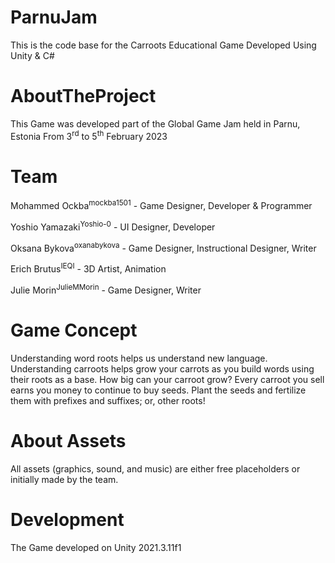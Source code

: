 # ParnuJam
This is the code base for the Carroots Educational Game Developed Using Unity &amp; C#

# AboutTheProject
This Game was developed part of the Global Game Jam held in Parnu, Estonia From 3<sup>rd</sup> to 5<sup>th</sup> February 2023

# Team
Mohammed Ockba<sup>mockba1501</sup> - Game Designer, Developer & Programmer

Yoshio Yamazaki<sup>Yoshio-0</sup> - UI Designer, Developer

Oksana Bykova<sup>oxanabykova</sup> - Game Designer, Instructional Designer, Writer

Erich Brutus<sup>IEQI</sup> - 3D Artist, Animation

Julie Morin<sup>JulieMMorin</sup> - Game Designer, Writer

# Game Concept
Understanding word roots helps us understand new language. Understanding carroots helps grow your carrots as you build words using their roots as a base. How big can your carroot grow? Every carroot you sell earns you money to continue to buy seeds.  Plant the seeds and fertilize them with prefixes and suffixes; or, other roots!

# About Assets
All assets (graphics, sound, and music) are either free placeholders or initially made by the team.

# Development
The Game developed on Unity 2021.3.11f1
